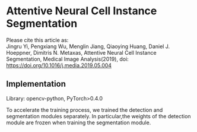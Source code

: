 # Attentive Neural Cell Instance Segmentation

Please  cite  this  article  as:  
Jingru Yi,  Pengxiang Wu,  Menglin Jiang,  Qiaoying Huang, Daniel J. Hoeppner, Dimitris N. Metaxas, Attentive Neural Cell Instance Segmentation, Medical Image Analysis(2019), 
doi: https://doi.org/10.1016/j.media.2019.05.004
 

## Implementation
Library: opencv-python, PyTorch>0.4.0

To accelerate the training process, we trained the detection and segmentation modules separately.  In particular,the weights of the detection module are frozen when training the segmentation module.